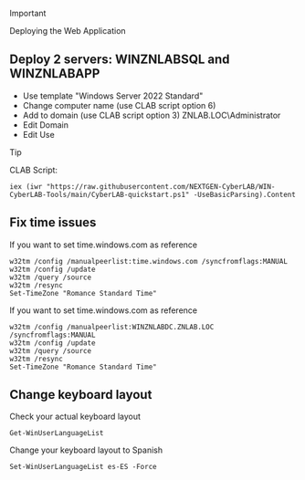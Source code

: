 >[!IMPORTANT]
> Deploying the Web Application

## Deploy 2 servers: WINZNLABSQL and WINZNLABAPP

- Use template "Windows Server 2022 Standard"
- Change computer name (use CLAB script option 6)
- Add to domain (use CLAB script option 3)
  ZNLAB.LOC\Administrator
- Edit Domain
- Edit Use

>[!TIP]
>CLAB Script:
>```
>iex (iwr "https://raw.githubusercontent.com/NEXTGEN-CyberLAB/WIN-CyberLAB-Tools/main/CyberLAB-quickstart.ps1" -UseBasicParsing).Content
>```
## Fix time issues
If you want to set time.windows.com as reference
```
w32tm /config /manualpeerlist:time.windows.com /syncfromflags:MANUAL
w32tm /config /update
w32tm /query /source
w32tm /resync
Set-TimeZone "Romance Standard Time"
```

If you want to set time.windows.com as reference
```
w32tm /config /manualpeerlist:WINZNLABDC.ZNLAB.LOC /syncfromflags:MANUAL
w32tm /config /update
w32tm /query /source
w32tm /resync
Set-TimeZone "Romance Standard Time"
```

## Change keyboard layout
Check your actual keyboard layout
```
Get-WinUserLanguageList
```
Change your keyboard layout to Spanish
```
Set-WinUserLanguageList es-ES -Force
```
